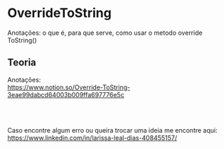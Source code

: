 # OverrideToString
Anotações: o que é, para que serve, como usar o metodo override ToString()
<br>

## Teoria 
Anotações:<br>
https://www.notion.so/Override-ToString-3eae99dabcd64003b009ffa697776e5c
<br><br><br>
## 
Caso encontre algum erro ou queira trocar uma ideia me encontre aqui:
https://www.linkedin.com/in/larissa-leal-dias-408455157/
